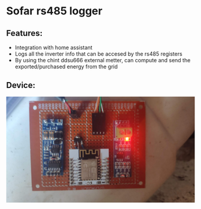 # Sofar rs485 logger

## Features:
* Integration with home assistant
* Logs all the inverter info that can be accesed by the rs485 registers
* By using the chint ddsu666 external metter, can compute and send the exported/purchased energy from the grid

## Device:
![](images/device.jpg)
